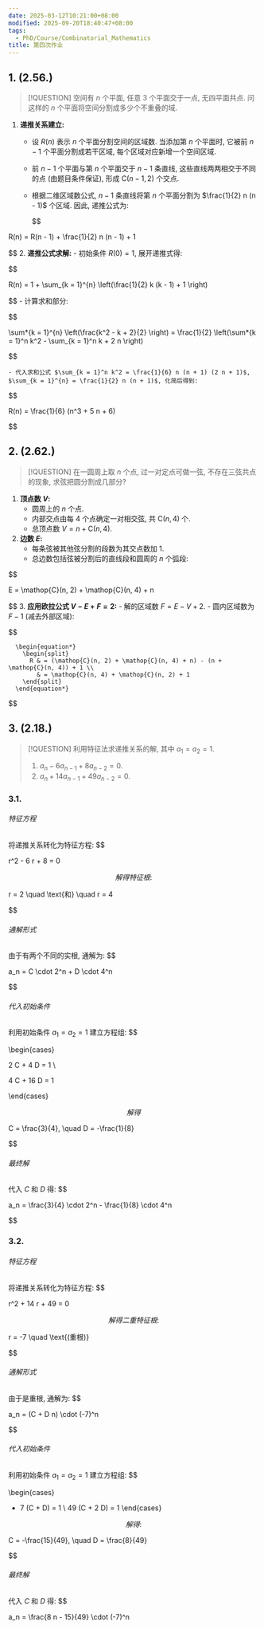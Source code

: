 ```yaml
---
date: 2025-03-12T10:21:00+08:00
modified: 2025-09-20T18:40:47+08:00
tags:
  - PhD/Course/Combinatorial_Mathematics
title: 第四次作业
---
```


## 1. (2.56.)

> [!QUESTION]
> 空间有 $n$ 个平面, 任意 3 个平面交于一点, 无四平面共点. 问这样的 $n$ 个平面将空间分割成多少个不重叠的域.

1. **递推关系建立:**
   - 设 $R(n)$ 表示 $n$ 个平面分割空间的区域数. 当添加第 $n$ 个平面时, 它被前 $n - 1$ 个平面分割成若干区域, 每个区域对应新增一个空间区域.
   - 前 $n - 1$ 个平面与第 $n$ 个平面交于 $n - 1$ 条直线, 这些直线两两相交于不同的点 (由题目条件保证), 形成 $\mathop{C}(n - 1, 2)$ 个交点.
   - 根据二维区域数公式, $n - 1$ 条直线将第 $n$ 个平面分割为 $\frac{1}{2} n (n - 1)$ 个区域. 因此, 递推公式为:

     $$

R(n) = R(n - 1) + \frac{1}{2} n (n - 1) + 1

$$
2. **递推公式求解:**
	- 初始条件 $R(0) = 1$, 展开递推式得:


$$

R(n) = 1 + \sum\_{k = 1}^{n} \left(\frac{1}{2} k (k - 1) + 1 \right)

$$
	- 计算求和部分:


$$

\sum*{k = 1}^{n} \left(\frac{k^2 - k + 2}{2} \right) = \frac{1}{2} \left(\sum*{k = 1}^n k^2 - \sum\_{k = 1}^n k + 2 n \right)

$$

	- 代入求和公式 $\sum_{k = 1}^n k^2 = \frac{1}{6} n (n + 1) (2 n + 1)$, $\sum_{k = 1}^{n} = \frac{1}{2} n (n + 1)$, 化简后得到:




$$

R(n) = \frac{1}{6} (n^3 + 5 n + 6)

$$

## 2. (2.62.)

> [!QUESTION]
> 在一圆周上取 $n$ 个点, 过一对定点可做一弦, 不存在三弦共点的现象, 求弦把圆分割成几部分?

1. **顶点数 $V$:**
	- 圆周上的 $n$ 个点.
	- 内部交点由每 4 个点确定一对相交弦, 共 $\mathop{C}(n, 4)$ 个.
	- 总顶点数 $V = n + \mathop{C}(n, 4)$.
2. **边数 $E$:**
	- 每条弦被其他弦分割的段数为其交点数加 1.
	- 总边数包括弦被分割后的直线段和圆周的 $n$ 个弧段:


$$

E = \mathop{C}(n, 2) + \mathop{C}(n, 4) + n

$$
3. **应用欧拉公式 $V - E + F = 2$:**
	- 解的区域数 $F = E - V + 2$.
	- 圆内区域数为 $F - 1$ (减去外部区域):


$$

      \begin{equation*}
        \begin{split}
          R & = (\mathop{C}(n, 2) + \mathop{C}(n, 4) + n) - (n + \mathop{C}(n, 4)) + 1 \\
            & = \mathop{C}(n, 4) + \mathop{C}(n, 2) + 1
        \end{split}
      \end{equation*}

$$

## 3. (2.18.)

> [!QUESTION]
> 利用特征法求递推关系的解, 其中 $a_1 = a_2 = 1$.
> 1. $a_n - 6 a_{n - 1} + 8 a_{n - 2} = 0$.
> 2. $a_n + 14 a_{n - 1} + 49 a_{n - 2} = 0$.

### 3.1.

###### 特征方程

将递推关系转化为特征方程:
$$

r^2 - 6 r + 8 = 0

$$
解得特征根:
$$

r = 2 \quad \text{和} \quad r = 4

$$

###### 通解形式

由于有两个不同的实根, 通解为:
$$

a_n = C \cdot 2^n + D \cdot 4^n

$$

###### 代入初始条件

利用初始条件 $a_1 = a_2 = 1$ 建立方程组:
$$

\begin{cases}

2 C + 4 D = 1 \\

4 C + 16 D = 1

\end{cases}

$$
解得
$$

C = \frac{3}{4}, \quad D = -\frac{1}{8}

$$

###### 最终解

代入 $C$ 和 $D$ 得:
$$

a_n = \frac{3}{4} \cdot 2^n - \frac{1}{8} \cdot 4^n

$$

### 3.2.

###### 特征方程

将递推关系转化为特征方程:
$$

r^2 + 14 r + 49 = 0

$$
解得二重特征根:
$$

r = -7 \quad \text{(重根)}

$$

###### 通解形式

由于是重根, 通解为:
$$

a_n = (C + D n) \cdot (-7)^n

$$

###### 代入初始条件

利用初始条件 $a_1 = a_2 = 1$ 建立方程组:
$$

\begin{cases}

- 7 (C + D) = 1 \\
  49 (C + 2 D) = 1
  \end{cases}

$$
解得:
$$

C = -\frac{15}{49}, \quad D = \frac{8}{49}

$$

###### 最终解

代入 $C$ 和 $D$ 得:
$$

a_n = \frac{8 n - 15}{49} \cdot (-7)^n

$$
$$
